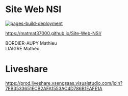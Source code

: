 # Site Web NSI
[![pages-build-deployment](https://github.com/matmat37000/Site-Web-NSI/actions/workflows/pages/pages-build-deployment/badge.svg?branch=main)](https://github.com/matmat37000/Site-Web-NSI/actions/workflows/pages/pages-build-deployment)

https://matmat37000.github.io/Site-Web-NSI/

BORDIER-AUPY Mathieu </br>
LIAIGRE Mathéo

# Liveshare
https://prod.liveshare.vsengsaas.visualstudio.com/join?7EB3533651ECB2AFA1553AC4D786B1EAFE1A
